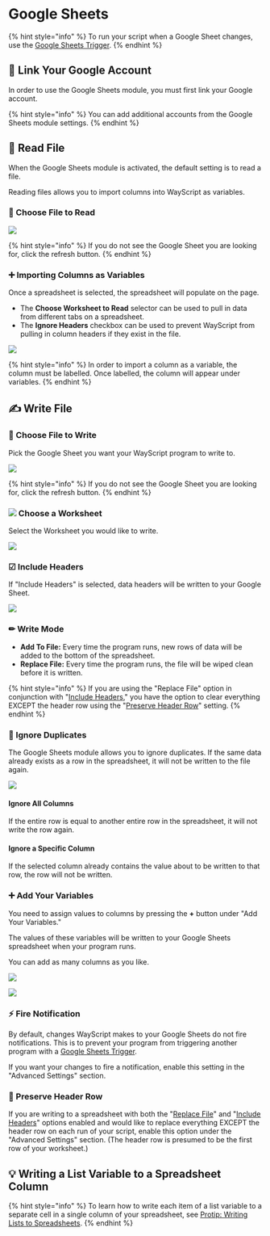 # Google Sheets

{% hint style="info" %}
To run your script when a Google Sheet changes, use the [Google Sheets Trigger](../triggers/google-sheets-trigger.md).
{% endhint %}

## 🔗 Link Your Google Account

In order to use the Google Sheets module, you must first link your Google account.

{% hint style="info" %}
You can add additional accounts from the Google Sheets module settings.
{% endhint %}

## 📖 Read File

When the Google Sheets module is activated, the default setting is to read a file.

Reading files allows you to import columns into WayScript as variables.

### 📂 Choose File to Read

![](../../.gitbook/assets/screen-shot-2019-07-15-at-11.57.31-am.png)

{% hint style="info" %}
If you do not see the Google Sheet you are looking for, click the refresh button.
{% endhint %}

### ➕ Importing Columns as Variables

Once a spreadsheet is selected, the spreadsheet will populate on the page.

* The **Choose Worksheet to Read** selector can be used to pull in data from different tabs on a spreadsheet.
* The **Ignore Headers** checkbox can be used to prevent WayScript from pulling in column headers if they exist in the file.

![](../../.gitbook/assets/screen-shot-2019-07-15-at-12.03.49-pm.png)

{% hint style="info" %}
In order to import a column as a variable, the column must be labelled. Once labelled, the column will appear under variables.
{% endhint %}

## ✍ Write File

### 📂 Choose File to Write

Pick the Google Sheet you want your WayScript program to write to.

![](../../.gitbook/assets/screen-shot-2019-07-15-at-12.08.45-pm.png)

{% hint style="info" %}
If you do not see the Google Sheet you are looking for, click the refresh button.
{% endhint %}

### ![](../../.gitbook/assets/google_sheets.png) Choose a Worksheet

Select the Worksheet you would like to write.

![](../../.gitbook/assets/screen-shot-2019-07-15-at-12.13.10-pm.png)

### ☑ Include Headers

If "Include Headers" is selected, data headers will be written to your Google Sheet.

![](../../.gitbook/assets/screen-shot-2019-07-15-at-12.14.36-pm.png)

### ✏ Write Mode

* **Add To File:** Every time the program runs, new rows of data will be added to the bottom of the spreadsheet.
* **Replace File:** Every time the program runs, the file will be wiped clean before it is written.

{% hint style="info" %}
If you are using the "Replace File" option in conjunction with "[Include Headers](google-sheets.md#include-headers)," you have the option to clear everything EXCEPT the header row using the "[Preserve Header Row](google-sheets.md#preserve-header-row)" setting.
{% endhint %}

### 🧹 Ignore Duplicates

The Google Sheets module allows you to ignore duplicates. If the same data already exists as a row in the spreadsheet, it will not be written to the file again.

![](../../.gitbook/assets/screen-shot-2019-07-15-at-12.20.51-pm.png)

#### Ignore All Columns

If the entire row is equal to another entire row in the spreadsheet, it will not write the row again. 

#### Ignore a Specific Column

If the selected column already contains the value about to be written to that row, the row will not be written.

### ➕ Add Your Variables

You need to assign values to columns by pressing the **+** button under "Add Your Variables."

The values of these variables will be written to your Google Sheets spreadsheet when your program runs.

You can add as many columns as you like.

![](../../.gitbook/assets/screen-shot-2019-07-15-at-12.14.52-pm.png)

![](../../.gitbook/assets/screen-shot-2019-07-15-at-12.28.51-pm.png)

### ⚡ Fire Notification

By default, changes WayScript makes to your Google Sheets do not fire notifications. This is to prevent your program from triggering another program with a [Google Sheets Trigger](../triggers/google-sheets-trigger.md).

If you want your changes to fire a notification, enable this setting in the "Advanced Settings" section.

### 📌 Preserve Header Row

If you are writing to a spreadsheet with both the "[Replace File](google-sheets.md#write-mode)" and "[Include Headers](google-sheets.md#include-headers)" options enabled and would like to replace everything EXCEPT the header row on each run of your script, enable this option under the "Advanced Settings" section. \(The header row is presumed to be the first row of your worksheet.\)

## 💡 Writing a List Variable to a Spreadsheet Column

{% hint style="info" %}
To learn how to write each item of a list variable to a separate cell in a single column of your spreadsheet, see [Protip: Writing Lists to Spreadsheets](https://wayscript.com/blog_entry/38).
{% endhint %}

